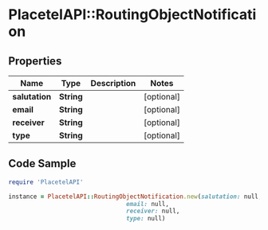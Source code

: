 # PlacetelAPI::RoutingObjectNotification

## Properties

Name | Type | Description | Notes
------------ | ------------- | ------------- | -------------
**salutation** | **String** |  | [optional] 
**email** | **String** |  | [optional] 
**receiver** | **String** |  | [optional] 
**type** | **String** |  | [optional] 

## Code Sample

```ruby
require 'PlacetelAPI'

instance = PlacetelAPI::RoutingObjectNotification.new(salutation: null,
                                 email: null,
                                 receiver: null,
                                 type: null)
```


